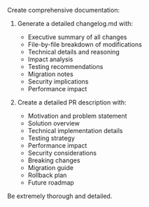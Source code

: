 
Create comprehensive documentation:

1. Generate a detailed changelog.md with:
   - Executive summary of all changes
   - File-by-file breakdown of modifications
   - Technical details and reasoning
   - Impact analysis
   - Testing recommendations
   - Migration notes
   - Security implications
   - Performance impact

2. Create a detailed PR description with:
   - Motivation and problem statement
   - Solution overview
   - Technical implementation details
   - Testing strategy
   - Performance impact
   - Security considerations
   - Breaking changes
   - Migration guide
   - Rollback plan
   - Future roadmap

Be extremely thorough and detailed.

